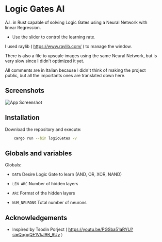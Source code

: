 # Logic Gates AI

A.I. in Rust capable of solving Logic Gates using a Neural Network with linear Regression. 

- Use the slider to control the learning rate.

I used raylib ( https://www.raylib.com/ ) to manage the window.

There is also a file to upscale images using the same Neural Network, but is very slow since I didn't optimized it yet.

All comments are in Italian because I didn't think of making the project public, but all the importants ones are translated down here.

## Screenshots

![App Screenshot](https://github.com/user-attachments/assets/89ad02fa-2121-48d8-b771-d026f3caf850)

## Installation

Download the repository and execute:

```bash
    cargo run --bin logicGates -v
```

## Globals and variables

Globals:

- `DATA` Desire Logic Gate to learn (AND, OR, XOR, NAND)

- `LEN_ARC` Number of hidden layers 

- `ARC` Format of the hidden layers 

- `NUM_NEURONS` Total number of neurons 

## Acknowledgements

 - Inspired by Tsodin Porject ( https://youtu.be/PGSba51aRYU?si=QogqQE1VkJ9B_6Uy )

